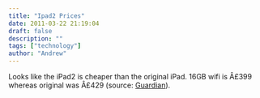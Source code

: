 ```yaml
---
title: "Ipad2 Prices"
date: 2011-03-22 21:19:04
draft: false
description: ""
tags: ["technology"]
author: "Andrew"
---
```


Looks like the iPad2 is cheaper than the original iPad. 16GB wifi is Â£399 whereas original was Â£429 (source: [Guardian](http://www.guardian.co.uk/technology/blog/2011/mar/22/ipad-apple)).
